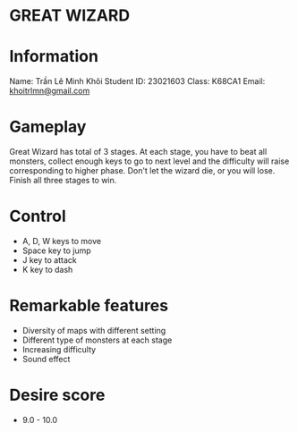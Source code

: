 #                                                                                       GREAT WIZARD             


# Information

Name: Trần Lê Minh Khôi
Student ID: 23021603
Class: K68CA1
Email: khoitrlmn@gmail.com

# Gameplay

Great Wizard has total of 3 stages. At each stage, you have to beat all monsters, collect enough keys to go to next level and the difficulty will raise corresponding to higher phase. Don't let the wizard die, or you will lose. Finish all three stages to win.

# Control

- A, D, W keys to move
- Space key to jump
- J key to attack
- K key to dash

# Remarkable features

- Diversity of maps with different setting
- Different type of monsters at each stage
- Increasing difficulty
- Sound effect

# Desire score
- 9.0 - 10.0
